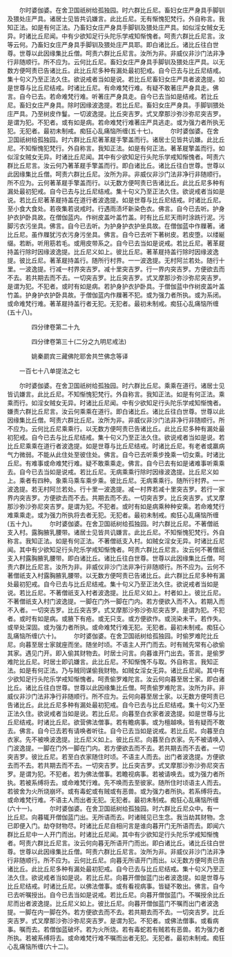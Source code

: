<!-- { "loadSidebar": true } -->
　　尔时婆伽婆。在舍卫国祇树给孤独园。时六群比丘尼。畜妇女庄严身具手脚钏及猥处庄严具。诸居士见皆共讥嫌言。此比丘尼。无有惭愧犯梵行。外自称言。我知正法。如是有何正法。乃畜妇女庄严身具手脚钏及猥处庄严具。如似淫女贼女无异。时诸比丘尼闻。中有少欲知足行头陀乐学戒知惭愧者。呵责六群比丘尼言。汝等云何。乃畜妇女庄严身具手脚钏及猥处庄严具耶。即白诸比丘。诸比丘往白世尊。世尊以此因缘集比丘僧。呵责六群比丘尼言。汝所为非。非威仪非沙门法非净行非随顺行。所不应为。云何比丘尼。畜妇女庄严身具手脚钏及猥处庄严具。以无数方便呵责已告诸比丘。此比丘尼多种有漏处最初犯戒。自今已去与比丘尼结戒。集十句义乃至正法久住。欲说戒者当如是说。若比丘尼畜妇女庄严具者波逸提。如是世尊与比丘尼结戒。时诸比丘尼。有命难梵行难。有疑不敢著庄严身具走。佛言。自今已去。若命难梵行难。听著庄严身具走。自今已去当如是结戒。若比丘尼。畜妇女庄严身具。除时因缘波逸提。若比丘尼。畜妇女庄严身具。手脚钏猥处庄严具。乃至树皮作鬘。一切波逸提。比丘突吉罗。式叉摩那沙弥沙弥尼突吉罗。是谓为犯。不犯者。或有如是病。若命难梵行难著庄严具逃走。或为强力者所执无犯。无犯者。最初未制戒。痴狂心乱痛恼所缠(五十七)。
　　尔时婆伽婆。在舍卫国祇树给孤独园。时六群比丘尼著革屣手擎盖而行。诸居士见皆共讥嫌。此比丘尼。不知惭愧犯梵行。外自称言。我知正法。如是有何正法。著革屣擎盖而行。如似淫女贼女无异。时诸比丘尼闻。其中有少欲知足行头陀乐学戒知惭愧者。呵责六群比丘尼言。汝云何乃著革屣手擎盖而行。即白诸比丘。诸比丘往白世尊。世尊以此因缘集比丘僧。呵责六群比丘尼。汝所为非。非威仪非沙门法非净行非随顺行。所不应为。云何著革屣手擎盖而行。以无数方便呵责已告诸比丘。此比丘尼多种有漏处最初犯戒。自今已去与比丘尼结戒。集十句义乃至正法久住。欲说戒者当如是说。若比丘尼著革屣持盖在道行者波逸提。如是世尊与比丘尼结戒。时诸比丘尼。至小食大食处。若夜集若说戒时。行遇雨渍坏新染色衣。佛言。自今已去听。护身护衣护卧具故。在僧伽蓝内。作树皮盖叶盖竹盖。时有比丘尼天雨时涂跣行泥。污脚污衣污坐具。佛言。自今已去听。为护身护衣护坐具故。在僧伽蓝中作屧著。诸比丘尼。虽作屧犹污衣污身污坐具。佛言。自今已去听下著树皮。若皮堕。以缕綖缀。若断。听用筋若毛。或用皮带系之。自今已去当如是说戒。若比丘尼。著革屣持盖行除时因缘波逸提。比丘尼义如上。彼比丘尼。著革屣持盖行除时因缘波逸提。彼比丘尼。著革屣持盖行。随所行村界。一一波逸提。无村阿兰若处。随行十里。一波逸提。行减一村界突吉罗。减十里突吉罗。行一界内突吉罗。方便欲去而不去。若共期去而不去。一切突吉罗。比丘突吉罗。式叉摩那沙弥沙弥尼突吉罗。是谓为犯。不犯者。或时有如是病。若护身护衣护卧具。于僧伽蓝中作树皮盖叶盖竹盖。护身护衣护卧具故。于僧伽蓝内作屧著不犯。或为强力者所执。或为系闭。或命难梵行难。著革屣持盖行者无犯。无犯者。最初未制戒。痴狂心乱痛恼所缠(五十八)。

　　　　四分律卷第二十九



　　　　四分律卷第三十(二分之九明尼戒法)

　　　　姚秦罽宾三藏佛陀耶舍共竺佛念等译

　　一百七十八单提法之七

　　尔时婆伽婆。在舍卫国祇树给孤独园。时六群比丘尼。乘乘在道行。诸居士见皆讥嫌言。此比丘尼。不知惭愧犯梵行。外自称言。我知正法。如是有何正法。乘乘而行。如淫女贼女无异。时诸比丘尼闻。中有少欲知足行头陀乐学戒知惭愧者。嫌责六群比丘尼言。汝云何乘乘在道行。即白诸比丘。诸比丘往白世尊。世尊以此因缘集比丘僧。呵责六群比丘尼。汝所为非。非威仪非沙门法非净行非随顺行。所不应为。云何比丘尼乘乘行。以无数方便呵责已告诸比丘。此比丘尼多种有漏处最初犯戒。自今已去与比丘尼结戒。集十句义乃至正法久住。欲说戒者当如是说。若比丘尼乘乘在道行者波逸提。如是世尊与比丘尼结戒。时诸比丘尼。有老者或羸病气力微弱。不能从此住处至彼住处。佛言。自今已去听乘步挽乘一切女乘。时诸比丘尼。有难事或命难梵行难。疑不敢乘乘走。佛言。自今已去有如是诸难事听乘乘去。自今已去当如是说戒。若比丘尼。无病乘乘行除时因缘波逸提。比丘尼义如上。乘者有四种。象乘马乘车乘步乘。彼比丘尼。无病乘乘行。随所行村界。一一波逸提。若无村阿兰若处。行十里一波逸提。减一村界若减十里突吉罗。若行一家界内突吉罗。方便欲去而不去。共期去而不去。一切突吉罗。比丘突吉罗。式叉摩那沙弥沙弥尼突吉罗。是谓为犯。不犯者。或时有如是病乘种种安乘。若命难梵行难乘乘走。或为强力所执将去者无犯。无犯者。最初未制戒。痴狂心乱痛恼所缠(五十九)。
　　尔时婆伽婆。在舍卫国祇树给孤独园。时六群比丘尼。不著僧祇支入村。露胸腋乳腰带。诸居士见皆共讥嫌言。此比丘尼。不知惭愧犯梵行。外自称言。我知正法。如是有何正法。不著僧祇支入村。如贼女淫女无异。时诸比丘尼闻。其中有少欲知足行头陀乐学戒知惭愧者。呵责六群比丘尼言。汝云何不著僧祇支入村露胸腋乳腰带。即白诸比丘。诸比丘往白世尊。世尊以此因缘集比丘僧。呵责六群比丘尼言。汝所为非。非威仪非沙门法非净行非随顺行。所不应为。云何不著僧祇支入村露胸腋乳腰带。以无数方便呵责已告诸比丘。此六群比丘尼多种有漏处最初犯戒。自今已去与比丘尼结戒。集十句义乃至正法久住。欲说戒者当如是说。若比丘尼。不著僧祇支入村者波逸提。比丘尼义如上。村者如上。彼比丘尼。不著僧祇支入村门波逸提。一脚在门外一脚在门内。若方便欲入而不入。若期入而不入者。一切突吉罗。比丘突吉罗。式叉摩那沙弥沙弥尼突吉罗。是谓为犯。不犯者。或时有如是病。或腋下有疮。或无只支。或方便欲作。或浣染未干。若作失。或举处深固。或为强力者所执。或命难梵行难无犯。无犯者。最初未制戒。痴狂心乱痛恼所缠(六十)。
　　尔时婆伽婆。在舍卫国祇树给孤独园。时偷罗难陀比丘尼。向暮至居士家就座而坐。随坐时顷。不语主人开门而去。时有贼先常有心欲偷其家。遇见门开。即入偷其财物去。时居士问言。向暮谁开门出去。答言。是偷罗难陀比丘尼。时居士即讥嫌言。此比丘尼。不知惭愧不与取。外自称言。我知正法。如是有何正法。乃与贼同谋偷我财物。如贼女淫女无异。诸比丘尼闻。其中有少欲知足行头陀乐学戒知惭愧者。呵责偷罗难陀言。汝云何向暮至居士家。即白诸比丘。诸比丘往白世尊。世尊以此因缘集比丘僧。呵责偷罗难陀言。汝所为非。非威仪非沙门法非净行非随顺行。所不应为。云何向暮至居士家。以无数方便呵责已告诸比丘。此比丘尼多种有漏处最初犯戒。自今已去与比丘尼结戒。集十句义乃至正法久住。欲说戒者当如是说。若比丘尼。向暮至白衣家者波逸提。如是世尊与比丘尼结戒。时诸比丘尼。欲营佛法僧事。若有瞻病事。或为檀越唤。皆有疑而不敢去。佛言。自今已去若有请唤者听往。自今已去当如是说戒。若比丘尼。向暮至白衣家。先不被唤波逸提。比丘尼义如上。彼比丘尼。向暮至白衣家。先不被请唤入门波逸提。一脚在门外一脚在门内。若方便欲去而不去。若共期去而不去者。一切突吉罗。彼比丘尼。若至白衣家随住时顷。不语主人而去。出门者波逸提。方便欲去而不去。若共期去而不去。一切突吉罗。比丘突吉罗。式叉摩那沙弥沙弥尼突吉罗。是谓为犯。不犯者。若为佛法僧事。若瞻视病事。若被请唤去。或为强力者所执。若被系缚将去。或命难梵行难。先不唤而去至彼家。随所住时顷语主人而去。若彼舍为火所烧崩坏。或有毒蛇或有贼或有恶兽。或为强力者所执。若系缚将去。或命难梵行难。不语主人而出者无犯。无犯者。最初未制戒。痴狂心乱痛恼所缠(六十一)。
　　尔时婆伽婆。在舍卫国祇树给孤独园。时六群比丘尼众中。有一比丘尼。向暮辄开僧伽蓝门出。无所语而去。时诸贼见已生念。我当劫其财物。念已即便入门。劫夺财物尽。时诸比丘尼自相问言是谁向暮开门无所语而去。即闻六群比丘尼中一人开门而出。时诸比丘尼闻。其中有少欲知足行头陀乐学戒知惭愧者。呵责六群比丘尼言。汝云何向暮无所语开门而出。即白诸比丘。诸比丘往白世尊。世尊以此因缘集比丘僧。呵责六群比丘尼言。汝所为非。非威仪非沙门法非净行非随顺行。所不应为。云何比丘尼。向暮无所语开门而出。以无数方便呵责已告诸比丘。此比丘尼多种有漏处最初犯戒。自今已去与比丘尼结戒。集十句义乃至正法久住。欲说戒者当如是说。若比丘尼。向暮开僧伽蓝门出者波逸提。如是世尊与比丘尼结戒。时诸比丘尼。以佛法僧事。或有看视病事。皆疑不敢出。佛言。自今已去听嘱授出。自今已去当如是说戒。若比丘尼。向暮开僧伽蓝门。不嘱授余比丘尼而出者波逸提。比丘尼义如上。彼比丘尼。向暮开僧伽蓝门不嘱而出门者波逸提。一脚在内一脚在外。若方便欲去而不去。若共期去而不去。一切突吉罗。比丘突吉罗。式叉摩那沙弥沙弥尼突吉罗。是谓为犯。不犯者。或佛法僧事。或看病事。嘱而去。若僧伽蓝破坏。若为火所烧。若有毒蛇若有贼若有恶兽。若为强力者所执。若被系缚将去。或命难梵行难不嘱而出者无犯。无犯者。最初未制戒。痴狂心乱痛恼所缠(六十二)。
